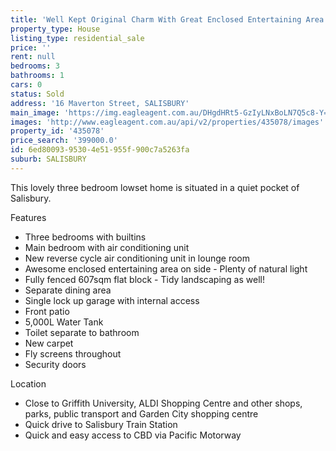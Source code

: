 ```yaml
---
title: 'Well Kept Original Charm With Great Enclosed Entertaining Area'
property_type: House
listing_type: residential_sale
price: ''
rent: null
bedrooms: 3
bathrooms: 1
cars: 0
status: Sold
address: '16 Maverton Street, SALISBURY'
main_image: 'https://img.eagleagent.com.au/DHgdHRt5-GzIyLNxBoLN7Q5c8-Y=/1280x854/smart/https://s3-us-west-2.amazonaws.com/eagleagent-orig/images/6820261/108506666-image-M.jpg'
images: 'http://www.eagleagent.com.au/api/v2/properties/435078/images'
property_id: '435078'
price_search: '399000.0'
id: 6ed80093-9530-4e51-955f-900c7a5263fa
suburb: SALISBURY
---
```

This lovely three bedroom lowset home is situated in a quiet pocket of Salisbury.

Features
*  Three bedrooms with builtins
*  Main bedroom with air conditioning unit
*  New reverse cycle air conditioning unit in lounge room
*  Awesome enclosed entertaining area on side - Plenty of natural light
*  Fully fenced 607sqm flat block - Tidy landscaping as well!
*  Separate dining area
*  Single lock up garage with internal access
*  Front patio
*  5,000L Water Tank
*  Toilet separate to bathroom
*  New carpet
*  Fly screens throughout
*  Security doors

Location
*  Close to Griffith University, ALDI Shopping Centre and other shops, parks, public transport and Garden City shopping centre
*  Quick drive to Salisbury Train Station
*  Quick and easy access to CBD via Pacific Motorway